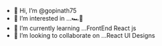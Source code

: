 - 👋 Hi, I’m @gopinath75
- 👀 I’m interested in ...🏎🚗
- 🌱 I’m currently learning ...FrontEnd React js
- 💞️ I’m looking to collaborate on ...React UI Designs


<!---
gopinath75/gopinath75 is a ✨ special ✨ repository because its `README.md` (this file) appears on your GitHub profile.
You can click the Preview link to take a look at your changes.
--->
